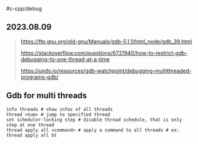 #c-cpp/debug
## 2023.08.09

> https://ftp.gnu.org/old-gnu/Manuals/gdb-5.1.1/html_node/gdb_39.html
> 
> https://stackoverflow.com/questions/6721940/how-to-restrict-gdb-debugging-to-one-thread-at-a-time
>
> https://undo.io/resources/gdb-watchpoint/debugging-multithreaded-programs-gdb/

## Gdb for multi threads

```shell
info threads # show infos of all threads
thread <num> # jump to specified thread
set scheduler-locking step # disable thread schedule, that is only step at one thread
thread apply all <command> # apply a command to all threads # ex: thread apply all bt
```

